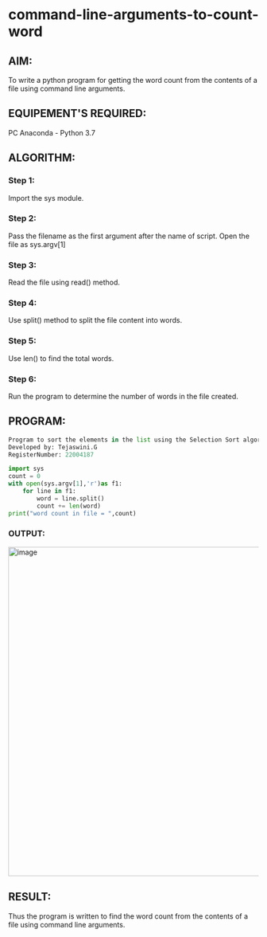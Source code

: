 # command-line-arguments-to-count-word
## AIM:
To write a python program for getting the word count from the contents of a file using command line arguments.
## EQUIPEMENT'S REQUIRED: 
PC
Anaconda - Python 3.7
## ALGORITHM: 
### Step 1:
Import the sys module.
### Step 2: 
Pass the filename as the first argument after the name of script. Open the file as sys.argv[1]
### Step 3: 
Read the file using read() method.
### Step 4:  
Use split() method to split the file content into words.
### Step 5: 
Use len() to find the total words.
### Step 6: 
Run the program to determine the number of words in the file created.
## PROGRAM:
```python
Program to sort the elements in the list using the Selection Sort algorithm.
Developed by: Tejaswini.G
RegisterNumber: 22004187

import sys
count = 0
with open(sys.argv[1],'r')as f1:
    for line in f1:
        word = line.split()
        count += len(word)
print("word count in file = ",count)
```
### OUTPUT:

<img width="661" alt="image" src="https://user-images.githubusercontent.com/121222763/214838980-716d9121-56e1-48eb-9168-fa1087c1b92d.png">


## RESULT:
Thus the program is written to find the word count from the contents of a file using command line arguments.
